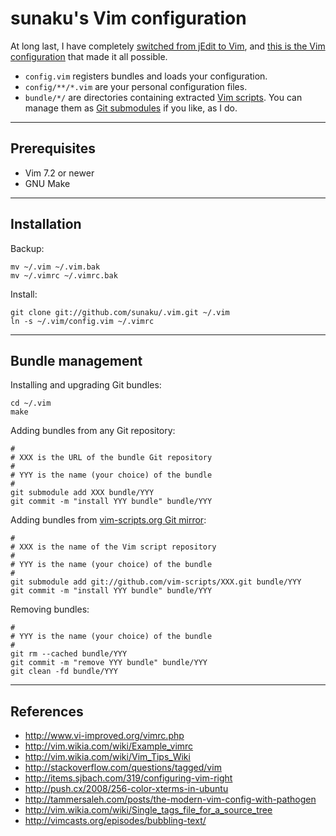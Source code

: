 sunaku's Vim configuration
==============================================================================

At long last, I have completely [switched from jEdit to Vim][1],
and [this is the Vim configuration][2] that made it all possible.

* `config.vim` registers bundles and loads your configuration.
* `config/**/*.vim` are your personal configuration files.
* `bundle/*/` are directories containing extracted [Vim scripts][3].
  You can manage them as [Git submodules][4] if you like, as I do.

[1]: http://snk.tuxfamily.org/log/switching-from-jedit-to-vim.html
[2]: http://snk.tuxfamily.org/log/vim-script-management-system.html
[3]: http://www.vim.org/scripts/
[4]: http://vim-scripts.org

------------------------------------------------------------------------------
Prerequisites
------------------------------------------------------------------------------

* Vim 7.2 or newer
* GNU Make

------------------------------------------------------------------------------
Installation
------------------------------------------------------------------------------

Backup:

    mv ~/.vim ~/.vim.bak
    mv ~/.vimrc ~/.vimrc.bak

Install:

    git clone git://github.com/sunaku/.vim.git ~/.vim
    ln -s ~/.vim/config.vim ~/.vimrc

------------------------------------------------------------------------------
Bundle management
------------------------------------------------------------------------------

Installing and upgrading Git bundles:

    cd ~/.vim
    make

Adding bundles from any Git repository:

    #
    # XXX is the URL of the bundle Git repository
    #
    # YYY is the name (your choice) of the bundle
    #
    git submodule add XXX bundle/YYY
    git commit -m "install YYY bundle" bundle/YYY

Adding bundles from [vim-scripts.org Git mirror][4]:

    #
    # XXX is the name of the Vim script repository
    #
    # YYY is the name (your choice) of the bundle
    #
    git submodule add git://github.com/vim-scripts/XXX.git bundle/YYY
    git commit -m "install YYY bundle" bundle/YYY

Removing bundles:

    #
    # YYY is the name (your choice) of the bundle
    #
    git rm --cached bundle/YYY
    git commit -m "remove YYY bundle" bundle/YYY
    git clean -fd bundle/YYY

------------------------------------------------------------------------------
References
------------------------------------------------------------------------------

* http://www.vi-improved.org/vimrc.php
* http://vim.wikia.com/wiki/Example_vimrc
* http://vim.wikia.com/wiki/Vim_Tips_Wiki
* http://stackoverflow.com/questions/tagged/vim
* http://items.sjbach.com/319/configuring-vim-right
* http://push.cx/2008/256-color-xterms-in-ubuntu
* http://tammersaleh.com/posts/the-modern-vim-config-with-pathogen
* http://vim.wikia.com/wiki/Single_tags_file_for_a_source_tree
* http://vimcasts.org/episodes/bubbling-text/

